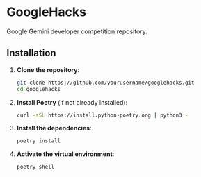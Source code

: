 # GoogleHacks
Google Gemini developer competition repository.

## Installation

1. **Clone the repository**:
   ```bash
   git clone https://github.com/yourusername/googlehacks.git
   cd googlehacks
   ```

2. **Install Poetry** (if not already installed):
   ```bash
   curl -sSL https://install.python-poetry.org | python3 -
   ```

3. **Install the dependencies**:
   ```bash
   poetry install
   ```

4. **Activate the virtual environment**:
   ```bash
   poetry shell
   ```
